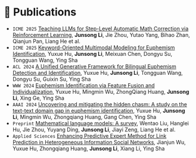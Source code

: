 
# 📝 Publications 

- `ICME 2025` [Teaching LLMs for Step-Level Automatic Math Correction via Reinforcement Learning](https://arxiv.org/abs/2503.18432), **Junsong Li**, Jie Zhou, Yutao Yang, Bihao Zhan, Qianjun Pan, Liang He et al.
- `ICME 2025` [Keyword-Oriented Multimodal Modeling for Euphemism Identification](https://arxiv.org/abs/2503.21504), Yuxue Hu, **Junsong Li**, Meixuan Chen, Dongyu Su, Tongguan Wang, Ying Sha
- `ACL 2024` [A Unified Generative Framework for Bilingual Euphemism Detection and Identification](https://aclanthology.org/2024.findings-acl.403/), Yuxue Hu, **Junsong Li**, Tongguan Wang, Dongyu Su, Guixin Su, Ying Sha
- `WWW 2024` [Euphemism Identification via Feature Fusion and Individualization](https://dl.acm.org/doi/abs/10.1145/3589334.3645433), Yuxue Hu, Mingmin Wu, ZhongQiang Huang, **Junsong Li**, Xing Ge, Ying Sha
- `AAAI 2024` [Uncovering and mitigating the hidden chasm: A study on the text-text domain gap in euphemism identification](https://ojs.aaai.org/index.php/AAAI/article/view/29786), Yuxue Hu, **Junsong Li**, Mingmin Wu, Zhongqiang Huang, Gang Chen, Ying Sha
- `Preprint` [Mathematical language models: A survey](https://arxiv.org/abs/2312.07622), Wentao Liu, Hanglei Hu, Jie Zhou, Yuyang Ding, **Junsong Li**, Jiayi Zeng, Liang He et al.
- `Applied Sciences` [Enhancing Predictive Expert Method for Link Prediction in Heterogeneous Information Social Networks](https://www.mdpi.com/2076-3417/13/22/12437), Jianjun Wu, Yuxue Hu, Zhongqiang Huang, **Junsong Li**, Xiang Li, Ying Sha
